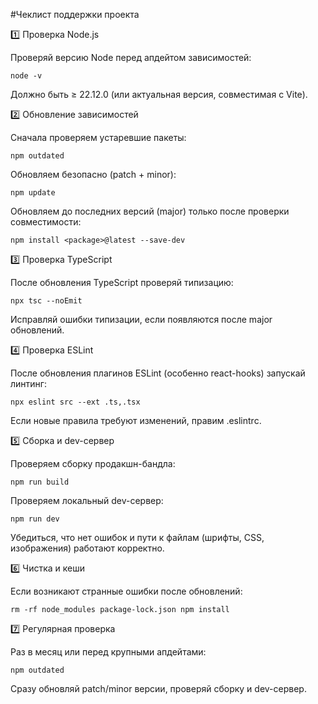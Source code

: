 #Чеклист поддержки проекта

1️⃣ Проверка Node.js

Проверяй версию Node перед апдейтом зависимостей:

``node -v``


Должно быть ≥ 22.12.0 (или актуальная версия, совместимая с Vite).

2️⃣ Обновление зависимостей

Сначала проверяем устаревшие пакеты:

``npm outdated``


Обновляем безопасно (patch + minor):

``npm update``


Обновляем до последних версий (major) только после проверки совместимости:

``npm install <package>@latest --save-dev``

3️⃣ Проверка TypeScript

После обновления TypeScript проверяй типизацию:

``npx tsc --noEmit``


Исправляй ошибки типизации, если появляются после major обновлений.

4️⃣ Проверка ESLint

После обновления плагинов ESLint (особенно react-hooks) запускай линтинг:

``npx eslint src --ext .ts,.tsx``


Если новые правила требуют изменений, правим .eslintrc.

5️⃣ Сборка и dev-сервер

Проверяем сборку продакшн-бандла:

``npm run build``


Проверяем локальный dev-сервер:

``npm run dev``


Убедиться, что нет ошибок и пути к файлам (шрифты, CSS, изображения) работают корректно.

6️⃣ Чистка и кеши

Если возникают странные ошибки после обновлений:

``
rm -rf node_modules package-lock.json
npm install
``

7️⃣ Регулярная проверка

Раз в месяц или перед крупными апдейтами:

``npm outdated``


Сразу обновляй patch/minor версии, проверяй сборку и dev-сервер.
